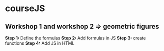 # courseJS

## Workshop 1 and workshop 2 => geometric figures
**Step 1:** Define the formulas
**Step 2:** Add formulas in JS
**Step 3:** create functions
**Step 4:** Add JS in HTML
